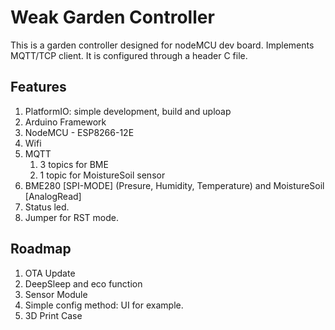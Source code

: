 # Weak Garden Controller

This is a garden controller designed for nodeMCU dev board. Implements MQTT/TCP client. It is configured through a header C file.

## Features
1. PlatformIO: simple development, build and uploap 
2. Arduino Framework
3. NodeMCU - ESP8266-12E
4. Wifi
5. MQTT
    1. 3 topics for BME
    2. 1 topic for MoistureSoil sensor
6. BME280 [SPI-MODE] (Presure, Humidity, Temperature) and MoistureSoil [AnalogRead]
7. Status led.
8. Jumper for RST mode.

## Roadmap

1. OTA Update
2. DeepSleep and eco function
3. Sensor Module
4. Simple config method: UI for example.
5. 3D Print Case
